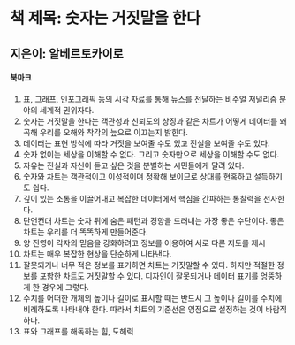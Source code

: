 책 제목: 숫자는 거짓말을 한다
============================
지은이: 알베르토카이로
----------------------------------------------------

#### 북마크
1. 표, 그래프, 인포그래픽 등의 시각 자료를 통해 뉴스를 전달하는 비주얼 저널리즘 분야의 세계적 권위자다.
2. 숫자는 거짓말을 한다는 객관성과 신뢰도의 상징과 같은 차트가 어떻게 데이터를 왜곡해 우리를 오해와 착각의 늪으로 이끄는지 밝힌다.
3. 데이터는 표현 방식에 따라 거짓을 보여줄 수도 있고 진실을 보여줄 수도 있다. 
4. 숫자 없이는 세상을 이해할 수 없다. 그리고 숫자만으로 세상을 이해할 수도 없다.
5. 자유는 진실과 자신이 듣고 싶은 것을 분별하는 시민들에게 달려 있다.
6. 숫자와 차트는 객관적이고 이성적이며 정확해 보이므로 상대를 현혹하고 설득하기도 쉽다.
7. 깊이 있는 소통을 이끌어내고 복잡한 데이터에서 핵심을 간파하는 통찰력을 선사한다.
8. 단언컨대 차트는 숫자 뒤에 숨은 패턴과 경향을 드러내는 가장 좋은 수단이다. 좋은 차트는 우리를 더 똑똑하게 만들어준다.
9. 양 진영이 각자의 믿음을 강화하려고 정보를 이용하여 서로 다른 지도를 제시
10. 차트는 매우 복잡한 현상을 단순하게 나타낸다.
11. 잘못되거나 너무 적은 정보를 표기하면 차트는 거짓말할 수 있다. 하지만 적절한 정보를 포함한 차트도 거짓말할 수 있다. 디자인이 잘못되거나 데이터 표기를 엉뚱하게 한 경우에 그렇다.
12. 수치를 어떠한 개체의 높이나 길이로 표시할 때는 반드시 그 높이나 길이를 수치에 비례하도록 나타내야 한다. 따라서 차트의 기준선은 영점으로 설정하는 것이 바람직하다.
13. 표와 그래프를 해독하는 힘, 도해력
